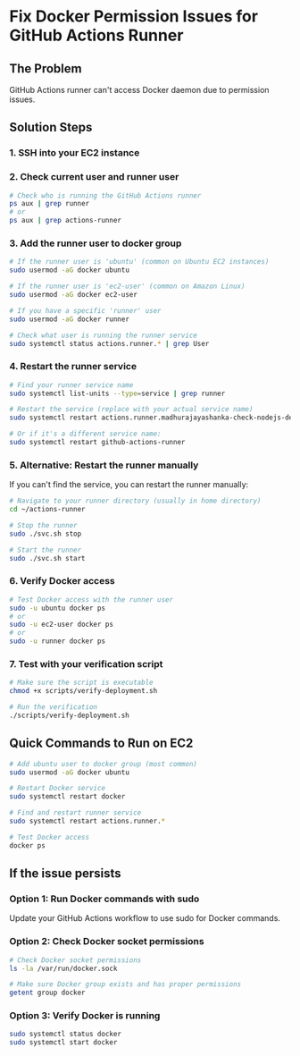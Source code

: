 # Fix Docker Permission Issues for GitHub Actions Runner

## The Problem
GitHub Actions runner can't access Docker daemon due to permission issues.

## Solution Steps

### 1. SSH into your EC2 instance

### 2. Check current user and runner user
```bash
# Check who is running the GitHub Actions runner
ps aux | grep runner
# or
ps aux | grep actions-runner
```

### 3. Add the runner user to docker group
```bash
# If the runner user is 'ubuntu' (common on Ubuntu EC2 instances)
sudo usermod -aG docker ubuntu

# If the runner user is 'ec2-user' (common on Amazon Linux)
sudo usermod -aG docker ec2-user

# If you have a specific 'runner' user
sudo usermod -aG docker runner

# Check what user is running the runner service
sudo systemctl status actions.runner.* | grep User
```

### 4. Restart the runner service
```bash
# Find your runner service name
sudo systemctl list-units --type=service | grep runner

# Restart the service (replace with your actual service name)
sudo systemctl restart actions.runner.madhurajayashanka-check-nodejs-demo.*

# Or if it's a different service name:
sudo systemctl restart github-actions-runner
```

### 5. Alternative: Restart the runner manually
If you can't find the service, you can restart the runner manually:
```bash
# Navigate to your runner directory (usually in home directory)
cd ~/actions-runner

# Stop the runner
sudo ./svc.sh stop

# Start the runner
sudo ./svc.sh start
```

### 6. Verify Docker access
```bash
# Test Docker access with the runner user
sudo -u ubuntu docker ps
# or
sudo -u ec2-user docker ps
# or
sudo -u runner docker ps
```

### 7. Test with your verification script
```bash
# Make sure the script is executable
chmod +x scripts/verify-deployment.sh

# Run the verification
./scripts/verify-deployment.sh
```

## Quick Commands to Run on EC2

```bash
# Add ubuntu user to docker group (most common)
sudo usermod -aG docker ubuntu

# Restart Docker service
sudo systemctl restart docker

# Find and restart runner service
sudo systemctl restart actions.runner.*

# Test Docker access
docker ps
```

## If the issue persists

### Option 1: Run Docker commands with sudo
Update your GitHub Actions workflow to use sudo for Docker commands.

### Option 2: Check Docker socket permissions
```bash
# Check Docker socket permissions
ls -la /var/run/docker.sock

# Make sure Docker group exists and has proper permissions
getent group docker
```

### Option 3: Verify Docker is running
```bash
sudo systemctl status docker
sudo systemctl start docker
```
